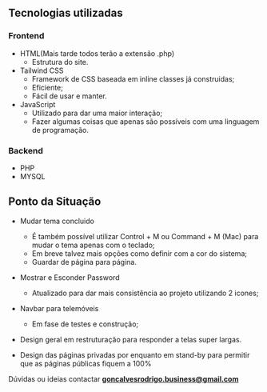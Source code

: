 ## Tecnologias utilizadas

### Frontend
- HTML(Mais tarde todos terão a extensão .php)
  - Estrutura do site.
- Tailwind CSS
  - Framework de CSS baseada em inline classes já construidas;
  - Eficiente;
  - Fácil de usar e manter.
- JavaScript
  - Utilizado para dar uma maior interação;
  - Fazer algumas coisas que apenas são possíveis com uma linguagem de programação.

### Backend
- PHP
- MYSQL

## Ponto da Situação
- Mudar tema concluido
  - É também possível utilizar Control + M ou Command + M (Mac) para mudar o tema apenas com o teclado;
  - Em breve talvez mais opções como definir com a cor do sistema;
  - Guardar de página para página.

- Mostrar e Esconder Password
  - Atualizado para dar mais consistência ao projeto utilizando 2 icones;
  
- Navbar para telemóveis 
  - Em fase de testes e construção;
 
- Design geral em restruturação para responder a telas super largas.

- Design das páginas privadas por enquanto em stand-by para permitir que as páginas públicas fiquem a 100%


Dúvidas ou ideias contactar **goncalvesrodrigo.business@gmail.com**
